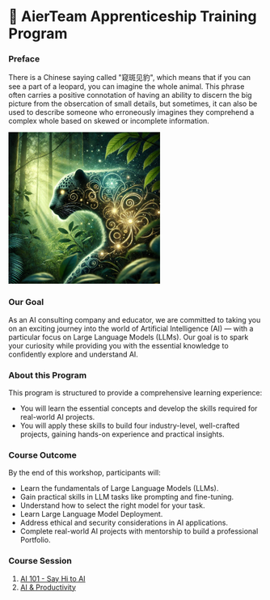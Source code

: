 # 🚀 AierTeam Apprenticeship Training Program

### Preface

There is a Chinese saying called "窥斑见豹", which means that if you can see a part of a leopard, you can imagine the whole animal. This phrase often carries a positive connotation of having an ability to discern the big picture from the obsercation of small details, but sometimes, it can also be used to describe someone who erroneously imagines they comprehend a complex whole based on skewed or incomplete information.

<img src="images/leopard.png" alt="Leopard" width="300"/>

### Our Goal

As an AI consulting company and educator, we are committed to taking you on an exciting journey into the world of Artificial Intelligence (AI) — with a particular focus on Large Language Models (LLMs). Our goal is to spark your curiosity while providing you with the essential knowledge to confidently explore and understand AI.

### About this Program

This program is structured to provide a comprehensive learning experience:

-   You will learn the essential concepts and develop the skills required for real-world AI projects.
-   You will apply these skills to build four industry-level, well-crafted projects, gaining hands-on experience and practical insights.

### Course Outcome

By the end of this workshop, participants will:

-   Learn the fundamentals of Large Language Models (LLMs).
-   Gain practical skills in LLM tasks like prompting and fine-tuning.
-   Understand how to select the right model for your task.
-   Learn Large Language Model Deployment.
-   Address ethical and security considerations in AI applications.
-   Complete real-world AI projects with mentorship to build a professional Portfolio.

### Course Session

1. [AI 101 - Say Hi to AI](AI101/AI101.ipynb)
2. [AI & Productivity](AI&Productivity/AI&Productivity.md)
